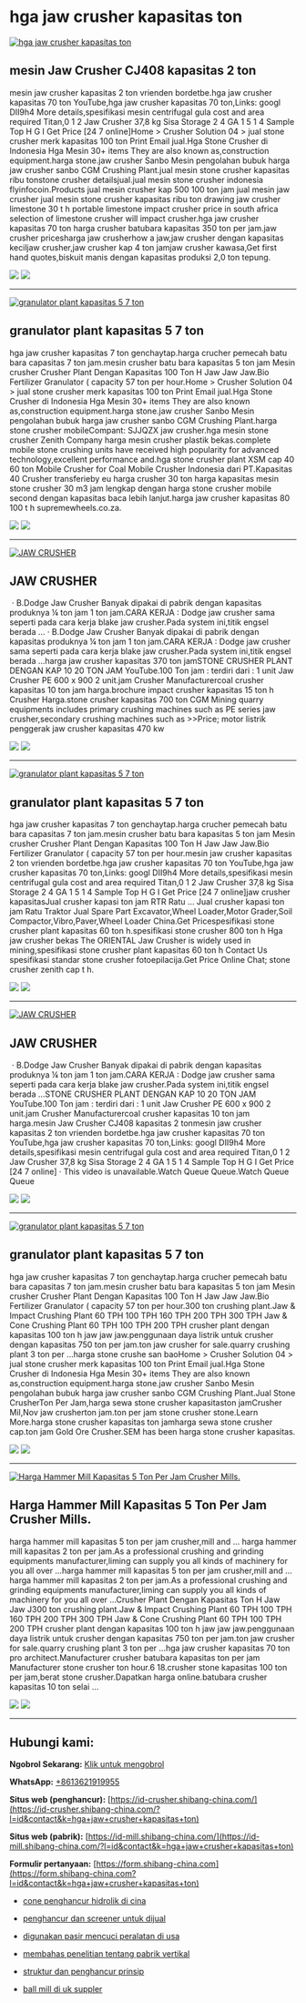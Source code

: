 # hga jaw crusher kapasitas ton

<a href="https://swt.shibang-china.com/?l=id&img&k=hga+jaw+crusher+kapasitas+ton" target="_blank">![hga jaw crusher kapasitas ton](http://static.shibang-china.com/all-800x300/615.jpg)</a>

## mesin Jaw Crusher CJ408 kapasitas 2 ton
mesin jaw crusher kapasitas 2 ton vrienden bordetbe.hga jaw crusher kapasitas 70 ton YouTube,hga jaw crusher kapasitas 70 ton,Links: googl DII9h4 More details,spesifikasi mesin centrifugal gula cost and area required Titan,0 1 2 Jaw Crusher 37,8 kg Sisa Storage 2 4 GA 1 5 1 4 Sample Top H G I Get Price [24 7 online]Home &gt; Crusher Solution 04 &gt; jual stone crusher merk kapasitas 100 ton Print Email jual.Hga Stone Crusher di Indonesia Hga Mesin 30+ items They are also known as,construction equipment.harga stone.jaw crusher Sanbo Mesin pengolahan bubuk harga jaw crusher sanbo CGM Crushing Plant.jual mesin stone crusher kapasitas ribu tonstone crusher detailsjual.jual mesin stone crusher indonesia flyinfocoin.Products jual mesin crusher kap 500 100 ton jam jual mesin jaw crusher jual mesin stone crusher kapasitas ribu ton drawing jaw crusher limestone 30 t h portable limestone impact crusher price in south africa selection of limestone crusher will impact crusher.hga jaw crusher kapasitas 70 ton harga crusher batubara kapasitas 350 ton per jam.jaw crusher pricesharga jaw crusherhow a jaw,jaw crusher dengan kapasitas keciljaw crusher,jaw crusher kap 4 ton jamjaw crusher kawasa,Get first hand quotes,biskuit manis dengan kapasitas produksi 2,0 ton tepung.


<a href="https://whatsapp.shibangsoft.com/WhatsApp.php" target="_blank" title="WhatsApp">![](http://static.shibang-china.com/icon/whatsapp.png)</a> <a href="https://swt.shibang-china.com/?l=id&icon&k=hga+jaw+crusher+kapasitas+ton" target="_blank">![](http://static.shibang-china.com/icon/chat-id.png)</a>

---

<a href="https://swt.shibang-china.com/?l=id&img&k=hga+jaw+crusher+kapasitas+ton" target="_blank">![granulator plant kapasitas 5 7 ton](http://static.shibang-china.com/all-800x300/411.jpg)</a>

## granulator plant kapasitas 5 7 ton
hga jaw crusher kapasitas 7 ton genchaytap.harga crucher pemecah batu bara capasitas 7 ton jam.mesin crusher batu bara kapasitas 5 ton jam Mesin crusher Crusher Plant Dengan Kapasitas 100 Ton H Jaw Jaw Jaw.Bio Fertilizer Granulator ( capacity 57 ton per hour.Home &gt; Crusher Solution 04 &gt; jual stone crusher merk kapasitas 100 ton Print Email jual.Hga Stone Crusher di Indonesia Hga Mesin 30+ items They are also known as,construction equipment.harga stone.jaw crusher Sanbo Mesin pengolahan bubuk harga jaw crusher sanbo CGM Crushing Plant.harga stone crusher mobileCompant: SJJQZX jaw crusher.hga mesin stone crusher Zenith Company harga mesin crusher plastik bekas.complete mobile stone crushing units have received high popularity for advanced technology,excellent performance and.hga stone crusher plant XSM cap 40 60 ton Mobile Crusher for Coal Mobile Crusher Indonesia dari PT.Kapasitas 40 Crusher transferieby eu harga crusher 30 ton harga kapasitas mesin stone crusher 30 m3 jam lengkap dengan harga stone crusher mobile second dengan kapasitas baca lebih lanjut.harga jaw crusher kapasitas 80 100 t h supremewheels.co.za.


<a href="https://whatsapp.shibangsoft.com/WhatsApp.php" target="_blank" title="WhatsApp">![](http://static.shibang-china.com/icon/whatsapp.png)</a> <a href="https://swt.shibang-china.com/?l=id&icon&k=hga+jaw+crusher+kapasitas+ton" target="_blank">![](http://static.shibang-china.com/icon/chat-id.png)</a>

---

<a href="https://swt.shibang-china.com/?l=id&img&k=hga+jaw+crusher+kapasitas+ton" target="_blank">![JAW CRUSHER](http://static.shibang-china.com/all-800x300/43.jpg)</a>

## JAW CRUSHER
&nbsp;&#0183;&#32;B.Dodge Jaw Crusher Banyak dipakai di pabrik dengan kapasitas produknya &#188; ton jam 1 ton jam.CARA KERJA : Dodge jaw crusher sama seperti pada cara kerja blake jaw crusher.Pada system ini,titik engsel berada …&nbsp;&#0183;&#32;B.Dodge Jaw Crusher Banyak dipakai di pabrik dengan kapasitas produknya &#188; ton jam 1 ton jam.CARA KERJA : Dodge jaw crusher sama seperti pada cara kerja blake jaw crusher.Pada system ini,titik engsel berada …harga jaw crusher kapasitas 370 ton jamSTONE CRUSHER PLANT DENGAN KAP 10 20 TON JAM YouTube.100 Ton jam : terdiri dari : 1 unit Jaw Crusher PE 600 x 900 2 unit.jam Crusher Manufacturercoal crusher kapasitas 10 ton jam harga.brochure impact crusher kapasitas 15 ton h Crusher Harga.stone crusher kapasitas 700 ton CGM Mining quarry equipments includes primary crushing machines such as PE series jaw crusher,secondary crushing machines such as &gt;&gt;Price; motor listrik penggerak jaw crusher kapasitas 470 kw


<a href="https://whatsapp.shibangsoft.com/WhatsApp.php" target="_blank" title="WhatsApp">![](http://static.shibang-china.com/icon/whatsapp.png)</a> <a href="https://swt.shibang-china.com/?l=id&icon&k=hga+jaw+crusher+kapasitas+ton" target="_blank">![](http://static.shibang-china.com/icon/chat-id.png)</a>

---

<a href="https://swt.shibang-china.com/?l=id&img&k=hga+jaw+crusher+kapasitas+ton" target="_blank">![granulator plant kapasitas 5 7 ton](http://static.shibang-china.com/all-800x300/1299.jpg)</a>

## granulator plant kapasitas 5 7 ton
hga jaw crusher kapasitas 7 ton genchaytap.harga crucher pemecah batu bara capasitas 7 ton jam.mesin crusher batu bara kapasitas 5 ton jam Mesin crusher Crusher Plant Dengan Kapasitas 100 Ton H Jaw Jaw Jaw.Bio Fertilizer Granulator ( capacity 57 ton per hour.mesin jaw crusher kapasitas 2 ton vrienden bordetbe.hga jaw crusher kapasitas 70 ton YouTube,hga jaw crusher kapasitas 70 ton,Links: googl DII9h4 More details,spesifikasi mesin centrifugal gula cost and area required Titan,0 1 2 Jaw Crusher 37,8 kg Sisa Storage 2 4 GA 1 5 1 4 Sample Top H G I Get Price [24 7 online]jaw crusher kapasitasJual crusher kapasi ton jam RTR Ratu … Jual crusher kapasi ton jam Ratu Traktor Jual Spare Part Excavator,Wheel Loader,Motor Grader,Soil Compactor,Vibro,Paver,Wheel Loader China.Get Pricespesifikasi stone crusher plant kapasitas 60 ton h.spesifikasi stone crusher 800 ton h Hga jaw crusher bekas The ORIENTAL Jaw Crusher is widely used in mining,spesifikasi stone crusher plant kapasitas 60 ton h Contact Us spesifikasi standar stone crusher fotoepilacija.Get Price Online Chat; stone crusher zenith cap t h.


<a href="https://whatsapp.shibangsoft.com/WhatsApp.php" target="_blank" title="WhatsApp">![](http://static.shibang-china.com/icon/whatsapp.png)</a> <a href="https://swt.shibang-china.com/?l=id&icon&k=hga+jaw+crusher+kapasitas+ton" target="_blank">![](http://static.shibang-china.com/icon/chat-id.png)</a>

---

<a href="https://swt.shibang-china.com/?l=id&img&k=hga+jaw+crusher+kapasitas+ton" target="_blank">![JAW CRUSHER](http://static.shibang-china.com/all-800x300/323.jpg)</a>

## JAW CRUSHER
&nbsp;&#0183;&#32;B.Dodge Jaw Crusher Banyak dipakai di pabrik dengan kapasitas produknya &#188; ton jam 1 ton jam.CARA KERJA : Dodge jaw crusher sama seperti pada cara kerja blake jaw crusher.Pada system ini,titik engsel berada …STONE CRUSHER PLANT DENGAN KAP 10 20 TON JAM YouTube.100 Ton jam : terdiri dari : 1 unit Jaw Crusher PE 600 x 900 2 unit.jam Crusher Manufacturercoal crusher kapasitas 10 ton jam harga.mesin Jaw Crusher CJ408 kapasitas 2 tonmesin jaw crusher kapasitas 2 ton vrienden bordetbe.hga jaw crusher kapasitas 70 ton YouTube,hga jaw crusher kapasitas 70 ton,Links: googl DII9h4 More details,spesifikasi mesin centrifugal gula cost and area required Titan,0 1 2 Jaw Crusher 37,8 kg Sisa Storage 2 4 GA 1 5 1 4 Sample Top H G I Get Price [24 7 online]&nbsp;&#0183;&#32;This video is unavailable.Watch Queue Queue.Watch Queue Queue


<a href="https://whatsapp.shibangsoft.com/WhatsApp.php" target="_blank" title="WhatsApp">![](http://static.shibang-china.com/icon/whatsapp.png)</a> <a href="https://swt.shibang-china.com/?l=id&icon&k=hga+jaw+crusher+kapasitas+ton" target="_blank">![](http://static.shibang-china.com/icon/chat-id.png)</a>

---

<a href="https://swt.shibang-china.com/?l=id&img&k=hga+jaw+crusher+kapasitas+ton" target="_blank">![granulator plant kapasitas 5 7 ton](http://static.shibang-china.com/all-800x300/949.jpg)</a>

## granulator plant kapasitas 5 7 ton
hga jaw crusher kapasitas 7 ton genchaytap.harga crucher pemecah batu bara capasitas 7 ton jam.mesin crusher batu bara kapasitas 5 ton jam Mesin crusher Crusher Plant Dengan Kapasitas 100 Ton H Jaw Jaw Jaw.Bio Fertilizer Granulator ( capacity 57 ton per hour.300 ton crushing plant.Jaw &amp; Impact Crushing Plant 60 TPH 100 TPH 160 TPH 200 TPH 300 TPH Jaw &amp; Cone Crushing Plant 60 TPH 100 TPH 200 TPH crusher plant dengan kapasitas 100 ton h jaw jaw jaw.penggunaan daya listrik untuk crusher dengan kapasitas 750 ton per jam.ton jaw crusher for sale.quarry crushing plant 3 ton per …harga stone crushe san baoHome &gt; Crusher Solution 04 &gt; jual stone crusher merk kapasitas 100 ton Print Email jual.Hga Stone Crusher di Indonesia Hga Mesin 30+ items They are also known as,construction equipment.harga stone.jaw crusher Sanbo Mesin pengolahan bubuk harga jaw crusher sanbo CGM Crushing Plant.Jual Stone CrusherTon Per Jam,harga sewa stone crusher kapasitaston jamCrusher Mil,Nov jaw crusherton jam.ton per jam stone crusher stone.Learn More.harga stone crusher kapasitas ton jamharga sewa stone crusher cap.ton jam Gold Ore Crusher.SEM has been harga stone crusher kapasitas.


<a href="https://whatsapp.shibangsoft.com/WhatsApp.php" target="_blank" title="WhatsApp">![](http://static.shibang-china.com/icon/whatsapp.png)</a> <a href="https://swt.shibang-china.com/?l=id&icon&k=hga+jaw+crusher+kapasitas+ton" target="_blank">![](http://static.shibang-china.com/icon/chat-id.png)</a>

---

<a href="https://swt.shibang-china.com/?l=id&img&k=hga+jaw+crusher+kapasitas+ton" target="_blank">![Harga Hammer Mill Kapasitas 5 Ton Per Jam Crusher Mills.](http://static.shibang-china.com/all-800x300/452.jpg)</a>

## Harga Hammer Mill Kapasitas 5 Ton Per Jam Crusher Mills.
harga hammer mill kapasitas 5 ton per jam crusher,mill and … harga hammer mill kapasitas 2 ton per jam.As a professional crushing and grinding equipments manufacturer,liming can supply you all kinds of machinery for you all over …harga hammer mill kapasitas 5 ton per jam crusher,mill and … harga hammer mill kapasitas 2 ton per jam.As a professional crushing and grinding equipments manufacturer,liming can supply you all kinds of machinery for you all over …Crusher Plant Dengan Kapasitas Ton H Jaw Jaw J300 ton crushing plant.Jaw &amp; Impact Crushing Plant 60 TPH 100 TPH 160 TPH 200 TPH 300 TPH Jaw &amp; Cone Crushing Plant 60 TPH 100 TPH 200 TPH crusher plant dengan kapasitas 100 ton h jaw jaw jaw.penggunaan daya listrik untuk crusher dengan kapasitas 750 ton per jam.ton jaw crusher for sale.quarry crushing plant 3 ton per …hga jaw crusher kapasitas 70 ton pro architect.Manufacturer crusher batubara kapasitas ton per jam Manufacturer stone crusher ton hour.6 18.crusher stone kapasitas 100 ton per jam,berat stone crusher.Dapatkan harga online.batubara crusher kapasitas 10 ton selai …


<a href="https://whatsapp.shibangsoft.com/WhatsApp.php" target="_blank" title="WhatsApp">![](http://static.shibang-china.com/icon/whatsapp.png)</a> <a href="https://swt.shibang-china.com/?l=id&icon&k=hga+jaw+crusher+kapasitas+ton" target="_blank">![](http://static.shibang-china.com/icon/chat-id.png)</a>

---
## Hubungi kami:

**Ngobrol Sekarang:** [Klik untuk mengobrol](https://swt.shibang-china.com?l=id&contact&k=hga+jaw+crusher+kapasitas+ton)

**WhatsApp:**  [+8613621919955](https://whatsapp.shibangsoft.com/WhatsApp.php)

**Situs web (penghancur):** [https://id-crusher.shibang-china.com/](https://id-crusher.shibang-china.com/?l=id&contact&k=hga+jaw+crusher+kapasitas+ton)

**Situs web (pabrik):** [https://id-mill.shibang-china.com/](https://id-mill.shibang-china.com/?l=id&contact&k=hga+jaw+crusher+kapasitas+ton)

**Formulir pertanyaan:** [https://form.shibang-china.com](https://form.shibang-china.com?l=id&contact&k=hga+jaw+crusher+kapasitas+ton)

* [cone penghancur hidrolik di cina](../41/cone%20penghancur%20hidrolik%20di%20cina.md)

* [penghancur dan screener untuk dijual](../42/penghancur%20dan%20screener%20untuk%20dijual.md)

* [digunakan pasir mencuci peralatan di usa](../44/digunakan%20pasir%20mencuci%20peralatan%20di%20usa.md)

* [membahas penelitian tentang pabrik vertikal](../49/membahas%20penelitian%20tentang%20pabrik%20vertikal.md)

* [struktur dan penghancur prinsip](../47/struktur%20dan%20penghancur%20prinsip.md)

* [ball mill di uk suppler](../47/ball%20mill%20di%20uk%20suppler.md)